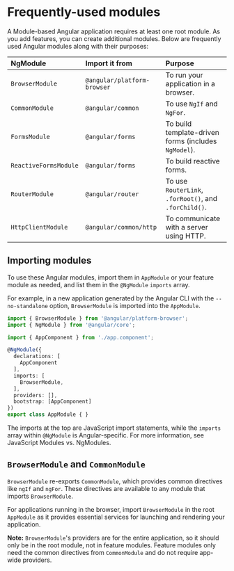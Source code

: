 # Frequently-used modules

A Module-based Angular application requires at least one root module. As you add features, you can create additional modules. Below are frequently used Angular modules along with their purposes:

| NgModule              | Import it from              | Purpose                                           |
|:---                   |:---                         |:---                                              |
| `BrowserModule`       | `@angular/platform-browser` | To run your application in a browser.            |
| `CommonModule`        | `@angular/common`           | To use `NgIf` and `NgFor`.                       |
| `FormsModule`         | `@angular/forms`            | To build template-driven forms (includes `NgModel`). |
| `ReactiveFormsModule` | `@angular/forms`            | To build reactive forms.                         |
| `RouterModule`        | `@angular/router`           | To use `RouterLink`, `.forRoot()`, and `.forChild()`. |
| `HttpClientModule`    | `@angular/common/http`      | To communicate with a server using HTTP.        |

## Importing modules

To use these Angular modules, import them in `AppModule` or your feature module as needed, and list them in the `@NgModule` `imports` array.

For example, in a new application generated by the Angular CLI with the `--no-standalone` option, `BrowserModule` is imported into the `AppModule`.

```typescript
import { BrowserModule } from '@angular/platform-browser';
import { NgModule } from '@angular/core';

import { AppComponent } from './app.component';

@NgModule({
  declarations: [
    AppComponent
  ],
  imports: [
    BrowserModule,
  ],
  providers: [],
  bootstrap: [AppComponent]
})
export class AppModule { }
```

The imports at the top are JavaScript import statements, while the `imports` array within `@NgModule` is Angular-specific. For more information, see JavaScript Modules vs. NgModules.

## `BrowserModule` and `CommonModule`

`BrowserModule` re-exports `CommonModule`, which provides common directives like `ngIf` and `ngFor`. These directives are available to any module that imports `BrowserModule`.

For applications running in the browser, import `BrowserModule` in the root `AppModule` as it provides essential services for launching and rendering your application.

**Note:** `BrowserModule`'s providers are for the entire application, so it should only be in the root module, not in feature modules. Feature modules only need the common directives from `CommonModule` and do not require app-wide providers.